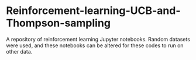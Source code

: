 # Reinforcement-learning-UCB-and-Thompson-sampling
A repository of reinforcement learning Jupyter notebooks. Random datasets were used, and these notebooks can be altered for these codes to run on other data.

